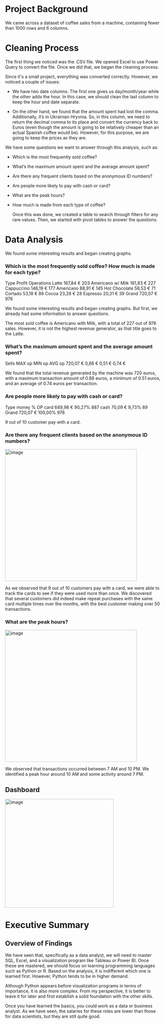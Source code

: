 # Project Background

We came across a dataset of coffee sales from a machine, containing fewer than 1000 rows and 6 columns.

# Cleaning Process
The first thing we noticed was the .CSV file. We opened Excel to use Power Query to convert the file. Once we did that, we began the cleaning process.

Since it's a small project, everything was converted correctly. However, we noticed a couple of issues:

- We have two date columns. The first one gives us day/month/year while the other adds the hour. In this case, we should clean the last column to keep the hour and date separate.

- On the other hand, we found that the amount spent had lost the comma. Additionally, it’s in Ukrainian Hryvnia. So, in this column, we need to return the decimal comma to its place and convert the currency back to Euros (even though the amount is going to be relatively cheaper than an actual Spanish coffee would be). However, for this purpose, we are going to keep the prices as they are. 

 
 We have some questions we want to answer through this analysis, such as:

- Which is the most frequently sold coffee?
- What’s the maximum amount spent and the average amount spent?
- Are there any frequent clients based on the anonymous ID numbers?
- Are people more likely to pay with cash or card?
- What are the peak hours?
- How much is made from each type of coffee?


    Once this was done, we created a table to search through filters for any rare values. Then, we started with pivot tables to answer the questions.


 
# Data Analysis

We found some interesting results and began creating graphs.

### Which is the most frequently sold coffee? How much is made for each type?

Type	            Profit	      Operations
Latte	            167,84 € 	    203
Americano w/ Milk	161,83 €     	227
Cappuccino	      146,19 € 	    177
Americano	        88,91 € 	    145
Hot Chocolate	    58,53 € 	    71
Cortado	          53,18 €     	86
Cocoa	            23,28 €      	28
Espresso	        20,31 € 	    39
Grand	            720,07 € 	    976
		

We found some interesting results and began creating graphs. But first, we already had some information to answer questions.

The most sold coffee is Americano with Milk, with a total of 227 out of 976 sales. However, it is not the highest revenue generator, as that title goes to the Latte.


 ### What’s the maximum amount spent and the average amount spent?
 
Sells	   MAX op	   MIN op	AVG op
720,07 €	0,88 €	0,51 €	0,74 €
			

We found that the total revenue generated by the machine was 720 euros, with a maximum transaction amount of 0.88 euros, a minimum of 0.51 euros, and an average of 0.74 euros per transaction.


### Are people more likely to pay with cash or card?

Type	money	     %	     OP
card	649,98 €	 90,27%	 887
cash	70,09 €	   9,73%	 89
Grand	720,07 €	100,00%	 976

9 out of 10 customer pay with a card.


### Are there any frequent clients based on the anonymous ID numbers?

 <img width="427" alt="image" src="https://github.com/user-attachments/assets/7e8207e9-5ddc-4408-9572-0e2f9790198d">


 As we observed that 9 out of 10 customers pay with a card, we were able to track the cards to see if they were used more than once. We discovered that several customers did indeed make repeat purchases with the same card multiple times over the months, with the best customer making over 50 transactions.


### What are the peak hours?

 <img width="427" alt="image" src="https://github.com/user-attachments/assets/ce9413b9-dfdd-4d5b-b081-a9f3015ba6b1">



  We observed that transactions occurred between 7 AM and 10 PM. We identified a peak hour around 10 AM and some activity around 7 PM.

## Dashboard
<img width="352" alt="image" src="https://github.com/user-attachments/assets/9a6e3a31-a67e-488a-9534-311960d39a3d">


 

# Executive Summary
## Overview of Findings

We have seen that, specifically as a data analyst, we will need to master SQL, Excel, and a visualization program like Tableau or Power BI. Once these are mastered, we should focus on learning programming languages such as Python or R. Based on the analysis, it is indifferent which one is learned first. However, Python tends to be in higher demand.

Although Python appears before visualization programs in terms of importance, it is also more complex. From my perspective, it is better to leave it for later and first establish a solid foundation with the other skills.

Once you have learned the basics, you could work as a data or business analyst. As we have seen, the salaries for these roles are lower than those for data scientists, but they are still quite good.
